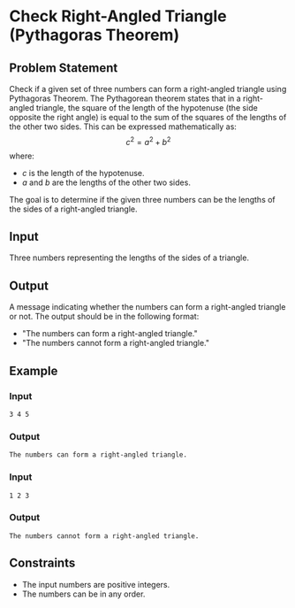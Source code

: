 # Check Right-Angled Triangle (Pythagoras Theorem)

## Problem Statement

Check if a given set of three numbers can form a right-angled triangle using Pythagoras Theorem.
The Pythagorean theorem states that in a right-angled triangle, the square of the length of the hypotenuse (the side opposite the right angle) is equal to the sum of the squares of the lengths of the other two sides. This can be expressed mathematically as:
$$c^2 = a^2 + b^2$$
where:

- $c$ is the length of the hypotenuse.
- $a$ and $b$ are the lengths of the other two sides.

The goal is to determine if the given three numbers can be the lengths of the sides of a right-angled triangle.

## Input

Three numbers representing the lengths of the sides of a triangle.

## Output

A message indicating whether the numbers can form a right-angled triangle or not.
The output should be in the following format:

- "The numbers can form a right-angled triangle."
- "The numbers cannot form a right-angled triangle."

## Example

### Input

```
3 4 5
```

### Output

```
The numbers can form a right-angled triangle.
```

### Input

```
1 2 3
```

### Output

```
The numbers cannot form a right-angled triangle.
```

## Constraints

- The input numbers are positive integers.
- The numbers can be in any order.
